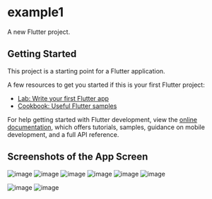 # example1

A new Flutter project.

## Getting Started

This project is a starting point for a Flutter application.

A few resources to get you started if this is your first Flutter project:

- [Lab: Write your first Flutter app](https://docs.flutter.dev/get-started/codelab)
- [Cookbook: Useful Flutter samples](https://docs.flutter.dev/cookbook)

For help getting started with Flutter development, view the
[online documentation](https://docs.flutter.dev/), which offers tutorials,
samples, guidance on mobile development, and a full API reference.
## Screenshots of the App Screen
![image](https://github.com/vinaykumar-07/Foodify/assets/88262239/289f64d3-ba3c-4451-a6f7-7e5dea5ca5d4)
![image](https://github.com/vinaykumar-07/Foodify/assets/88262239/1fe2cd72-709f-4471-8b91-6ebd037402cb)
![image](https://github.com/vinaykumar-07/Foodify/assets/88262239/fa053143-c0d5-4df3-8621-51131b035254)
![image](https://github.com/vinaykumar-07/Foodify/assets/88262239/b54869b6-a76c-4292-90ef-8cfb2e60145a)
![image](https://github.com/vinaykumar-07/Foodify/assets/88262239/b71486ee-a0a7-416a-a84a-fd1c8e61c51a)
![image](https://github.com/vinaykumar-07/Foodify/assets/88262239/dd16e748-cae5-4851-9a23-b3f29d59b054)

![image](https://github.com/vinaykumar-07/Foodify/assets/88262239/1b1cc2cd-67a2-4830-addc-54d32edf145c)
![image](https://github.com/vinaykumar-07/Foodify/assets/88262239/5c87b574-563a-426c-ae76-b15d1b96be18)
